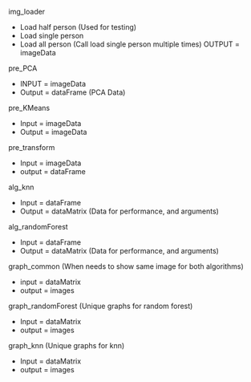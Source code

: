 img_loader
- Load half person (Used for testing)
- Load single person
- Load all person (Call load single person multiple times)
OUTPUT = imageData

pre_PCA
- INPUT = imageData
- Output = dataFrame (PCA Data)

pre_KMeans
- Input = imageData
- Output = imageData

pre_transform
- Input = imageData
- output = dataFrame

alg_knn
- Input = dataFrame
- Output = dataMatrix (Data for performance, and arguments)

alg_randomForest
- Input = dataFrame
- Output = dataMatrix (Data for performance, and arguments)

graph_common (When needs to show same image for both algorithms)
- input = dataMatrix
- output = images

graph_randomForest (Unique graphs for random forest)
- Input = dataMatrix
- output = images

graph_knn (Unique graphs for knn)
- Input = dataMatrix
- output = images